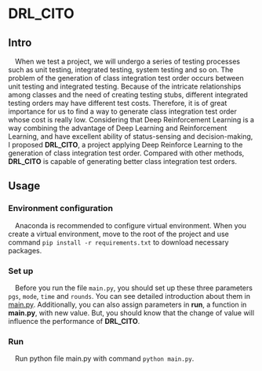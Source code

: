 # DRL_CITO
## Intro
&emsp;When we test a project, we will undergo a series of testing processes such as unit testing, integrated testing, system testing and so on. The problem of the generation of class integration test order occurs between unit testing and integrated testing. Because of the intricate relationships among classes and the need of creating testing stubs, different integrated testing orders may have different test costs. Therefore, it is of great importance for us to find a way to generate class integration test order whose cost is really low. Considering that Deep Reinforcement Learning is a way combining the advantage of Deep Learning and Reinforcement Learning, and have excellent ability of status-sensing and decision-making, I proposed **DRL_CITO**, a project applying Deep Reinforce Learning to the generation of class integration test order. Compared with other methods, **DRL_CITO** is capable of generating better class integration test orders.

## Usage 
### Environment configuration 
&emsp;Anaconda is recommended to configure virtual environment. When you create a virtual environment, move to the root of the project and use command `pip install -r requirements.txt` to download necessary packages. 

### Set up 
&emsp;Before you run the file `main.py`, you should set up these three parameters `pgs`, `mode`, `time` and `rounds`. You can see detailed introduction about them in [main.py](main.py). Additionally, you can also assign parameters in **run**, a function in **main.py**, with new value. But, you should know that the change of value will influence the performance of **DRL_CITO**. 

### Run  
&emsp;Run python file main.py with command `python main.py`.
